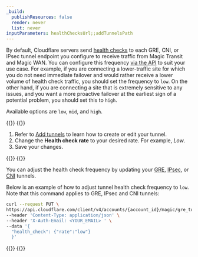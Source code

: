 ```yaml
---
_build:
  publishResources: false
  render: never
  list: never
inputParameters: healthChecksUrl;;addTunnelsPath
---
```


By default, Cloudflare servers send [health checks]($1) to each GRE, CNI, or IPsec tunnel endpoint you configure to receive traffic from Magic Transit and Magic WAN. You can configure this frequency [via the API](/api/operations/magic-gre-tunnels-update-gre-tunnel) to suit your use case. For example, if you are connecting a lower-traffic site for which you do not need immediate failover and would rather receive a lower volume of health check traffic, you should set the frequency to `low`. On the other hand, if you are connecting a site that is extremely sensitive to any issues, and you want a more proactive failover at the earliest sign of a potential problem, you should set this to `high`.

Available options are `low`, `mid`, and `high`.


{{<tabs labels="Dashboard | API">}}
{{<tab label="dashboard" no-code="true">}}
 
1. Refer to [Add tunnels]($2) to learn how to create or edit your tunnel.
2. Change the **Health check rate** to your desired rate. For example, _Low_.
3. Save your changes.
 
{{</tab>}}
{{<tab label="api" no-code="true">}}
 
You can adjust the health check frequency by updating your [GRE](/api/operations/magic-gre-tunnels-update-gre-tunnel), [IPsec](/api/operations/magic-ipsec-tunnels-update-ipsec-tunnel), or [CNI](/api/operations/magic-interconnects-update-interconnect) tunnels.

Below is an example of how to adjust tunnel health check frequency to `low`. Note that this command applies to GRE, IPsec and CNI tunnels:

```bash
curl --request PUT \
https://api.cloudflare.com/client/v4/accounts/{account_id}/magic/gre_tunnels/{tunnel_id} \
--header 'Content-Type: application/json' \
--header 'X-Auth-Email: <YOUR_EMAIL> ' \
--data '{
  "health_check": {"rate":"low"}
  }'
```

{{</tab>}}
{{</tabs>}}